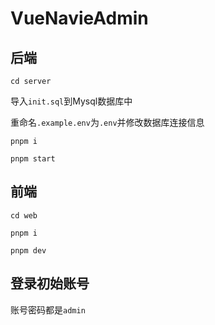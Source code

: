 # VueNavieAdmin

## 后端

```
cd server
```

导入`init.sql`到Mysql数据库中

重命名`.example.env`为`.env`并修改数据库连接信息

```
pnpm i
```

```
pnpm start
```

## 前端

```
cd web
```

```
pnpm i
```

```
pnpm dev
```

## 登录初始账号

账号密码都是`admin`
